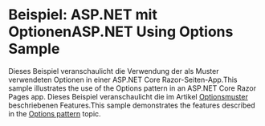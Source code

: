 # <a name="aspnet-using-options-sample"></a><span data-ttu-id="c4448-101">Beispiel: ASP.NET mit Optionen</span><span class="sxs-lookup"><span data-stu-id="c4448-101">ASP.NET Using Options Sample</span></span>

<span data-ttu-id="c4448-102">Dieses Beispiel veranschaulicht die Verwendung der als Muster verwendeten Optionen in einer ASP.NET Core Razor-Seiten-App.</span><span class="sxs-lookup"><span data-stu-id="c4448-102">This sample illustrates the use of the Options pattern in an ASP.NET Core Razor Pages app.</span></span> <span data-ttu-id="c4448-103">Dieses Beispiel veranschaulicht die im Artikel [Optionsmuster](https://docs.microsoft.com/aspnet/core/fundamentals/configuration/options) beschriebenen Features.</span><span class="sxs-lookup"><span data-stu-id="c4448-103">This sample demonstrates the features described in the [Options pattern](https://docs.microsoft.com/aspnet/core/fundamentals/configuration/options) topic.</span></span>
